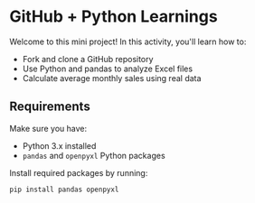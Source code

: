 # GitHub + Python Learnings

Welcome to this mini project! In this activity, you'll learn how to:

- Fork and clone a GitHub repository
- Use Python and pandas to analyze Excel files
- Calculate average monthly sales using real data


## Requirements

Make sure you have:

- Python 3.x installed
- `pandas` and `openpyxl` Python packages

Install required packages by running:
```bash
pip install pandas openpyxl
